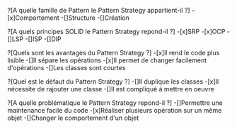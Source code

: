 ?[A quelle famille de Pattern le Pattern Strategy appartient-il ?]
-[x]Comportement
-[]Structure
-[]Création

?[A quels principes SOLID le Pattern Strategy repond-il ?]
-[x]SRP
-[x]OCP
-[]LSP
-[]ISP
-[]DIP

?[Quels sont les avantages du Pattern Strategy ?]
-[x]Il rend le code plus lisible
-[]Il sépare les opérations
-[x]Il permet de changer facilement d'opérations
-[]Les classes sont courtes

?[Quel est le défaut du Pattern Strategy ?]
-[]Il duplique les classes
-[x]Il nécessite de rajouter une classe
-[]Il est compliqué à mettre en oeuvre

?[A quelle problématique le Pattern Strategy repond-il ?]
-[]Permettre une maintenance facile du code
-[x]Réaliser plusieurs opération sur un même objet
-[]Changer le comportement d'un objet


